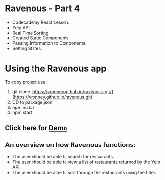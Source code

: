 # Ravenous - Part 4

- Codecademy React Lesson.
- Yelp API.
- Real Time Sorting.
- Created Static Components.
- Passing Information to Components.
- Setting States.

# Using the Ravenous app

To copy project use:
1. git clone [https://vronney.github.io/ravenous-git/](https://vronney.github.io/ravenous.git)
2. CD to package.json
3. npm install
4. npm start

## Click here for [Demo]( https://vronney.github.io/ravenous-git/)

## An overview on how Ravenous functions:
- The user should be able to search for restaurants.
- The user should be able to view a list of restaurants returned by the Yelp API.
- The user should be albe to sort through the restaurants using the filter.
